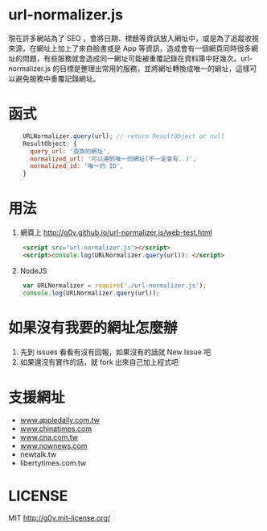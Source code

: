url-normalizer.js
=================

現在許多網站為了 SEO ，會將日期、標題等資訊放入網址中，或是為了追蹤收視來源，在網址上加上了來自臉書或是 App 等資訊，造成會有一個網頁同時很多網址的問題，有些服務就會造成同一網址可能被重覆記錄在資料庫中好幾次。url-normalizer.js 的目標是整理出常用的服務，並將網址轉換成唯一的網址，這樣可以避免服務中重覆記錄網址。

函式
====

```js
    URLNormalizer.query(url); // return ResultObject or null
    ResultObject: {
      query_url: '查詢的網址',
      normalized_url: '可以連的唯一的網址(不一定會有..)',
      normalized_id: '唯一的 ID',
    }
```

用法
====
1. 網頁上 http://g0v.github.io/url-normalizer.js/web-test.html

```html
    <script src="url-normalizer.js"></script>
    <script>console.log(URLNormalizer.query(url)); </script>
```

2. NodeJS

```js
    var URLNormalizer = require('./url-normalizer.js');
    console.log(URLNormalizer.query(url));
```

如果沒有我要的網址怎麼辦
========================
1. 先到 issues 看看有沒有回報，如果沒有的話就 New Issue 吧
2. 如果還沒有實作的話，就 fork 出來自己加上程式吧

支援網址
========
* www.appledaily.com.tw
* www.chinatimes.com
* www.cna.com.tw
* www.nownews.com
* newtalk.tw
* libertytimes.com.tw

LICENSE
=======
MIT http://g0v.mit-license.org/
